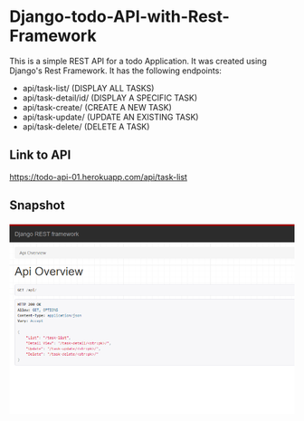 # Django-todo-API-with-Rest-Framework
This is a simple REST API for a todo Application. It was created using Django's Rest Framework. It has
the following endpoints:
  - api/task-list/ (DISPLAY ALL TASKS) 
  - api/task-detail/id/ (DISPLAY A SPECIFIC TASK)
  - api/task-create/ (CREATE A NEW TASK)
  - api/task-update/ (UPDATE AN EXISTING TASK)
  - api/task-delete/ (DELETE A TASK)

## Link to API
https://todo-api-01.herokuapp.com/api/task-list

## Snapshot
![](https://github.com/olumide1128/Django-todo-API-with-Rest-Framework/blob/master/snapshots/Screenshot%20(232).png)

